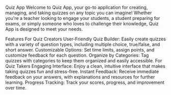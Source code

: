 Quiz App
Welcome to Quiz App, your go-to application for creating, managing, and taking quizzes on any topic you can imagine! 
Whether you're a teacher looking to engage your students, a student preparing for exams, 
or simply someone who loves to challenge their knowledge, Quiz App is designed to meet your needs.

Features
For Quiz Creators
User-Friendly Quiz Builder: Easily create quizzes with a variety of question types, including multiple choice, true/false, and short answer.
Customizable Options: Set time limits, assign points, and customize feedback for each question.
Organize by Categories: Tag quizzes with categories to keep them organized and easily accessible.
For Quiz Takers
Engaging Interface: Enjoy a clean, intuitive interface that makes taking quizzes fun and stress-free.
Instant Feedback: Receive immediate feedback on your answers, with explanations and resources for further learning.
Progress Tracking: Track your scores, progress, and improvement over time.
